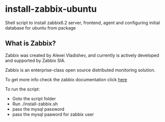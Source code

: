 # install-zabbix-ubuntu

Shell script to install zabbix6.2 server, frontend, agent and configuring initial database for ubuntu from package

## What is Zabbix?

Zabbix was created by Alexei Vladishev, and currently is actively developed and supported by Zabbix SIA.

Zabbix is an enterprise-class open source distributed monitoring solution.

To get more info check the zabbix documentation click [here](https://www.zabbix.com/documentation/current/en/manual)

To run the script:

- Goto the script folder
- Run ./install-zabbix.sh
- pass the mysql password
- pass the mysql paaword for zabbix user
